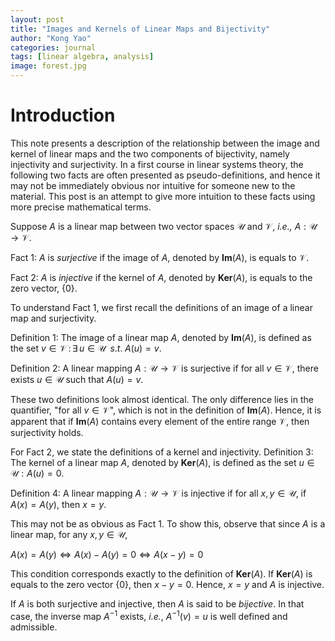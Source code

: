 ```yaml
---
layout: post
title: "Images and Kernels of Linear Maps and Bijectivity"
author: "Kong Yao"
categories: journal
tags: [linear algebra, analysis]
image: forest.jpg
---
```

# Introduction

This note presents a description of the relationship between the image and kernel of linear maps and the two components of bijectivity, namely injectivity and surjectivity. In a first course in linear systems theory, the following two facts are often presented as pseudo-definitions, and hence it may not be immediately obvious nor intuitive for someone new to the material. This post is an attempt to give more intuition to these facts using more precise mathematical terms.

Suppose $A$ is a linear map between two vector spaces $\mathcal{U}$ and $\mathcal{V}$, $\textit{i.e.,}$ $A: \mathcal{U} \to \mathcal{V}$. 

Fact 1: $A$ is $\textit{surjective}$ if the image of $A$, denoted by $\textbf{Im}(A)$, is equals to $\mathcal{V}$. 

Fact 2: $A$ is $\textit{injective}$ if the kernel of $A$, denoted by $\textbf{Ker}(A)$, is equals to the zero vector, $\{0\}$. 

To understand Fact 1, we first recall the definitions of an image of a linear map and surjectivity.

Definition 1: The image of a linear map $A$, denoted by $\textbf{Im}(A)$, is defined as the set ${v \in \mathcal{V} \,:\, \exists\, u \in \mathcal{U} \;\;s.t.\; A(u) = v}$.  

Definition 2: A linear mapping $A : \mathcal{U} \to \mathcal{V}$ is surjective if for all $v \in \mathcal{V}$, there exists $u \in \mathcal{U}$ such that $A(u) = v$.

These two definitions look almost identical. The only difference lies in the quantifier, "for all $v \in \mathcal{V}$", which is not in the definition of $\textbf{Im}(A)$. Hence, it is apparent that if $\textbf{Im}(A)$ contains every element of the entire range $\mathcal{V}$, then surjectivity holds. 

For Fact 2, we state the definitions of a kernel and injectivity.
Definition 3: The kernel of a linear map $A$, denoted by $\textbf{Ker}(A)$, is defined as the set ${u \in \mathcal{U}: A(u) = 0}$.

Definition 4: A linear mapping $A : \mathcal{U} \to \mathcal{V}$ is injective if for all $x,y \in \mathcal{U}$, if $A(x) = A(y)$, then $x=y$.

This may not be as obvious as Fact 1. To show this, observe that since $A$ is a linear map, for any $x,y \in \mathcal{U}$,

$A(x) = A(y) \Leftrightarrow A(x) - A(y) = 0 \Leftrightarrow A(x-y) = 0$

This condition corresponds exactly to the definition of $\textbf{Ker}(A)$. If $\textbf{Ker}(A)$ is equals to the zero vector $\{0\}$, then $x-y = 0$. Hence, $x = y$ and $A$ is injective.

If $A$ is both surjective and injective, then $A$ is said to be $\textit{bijective}$. In that case, the inverse map $A^{-1}$ exists, $\textit{i.e.}$, $A^{-1}(v) = u$ is well defined and admissible. 